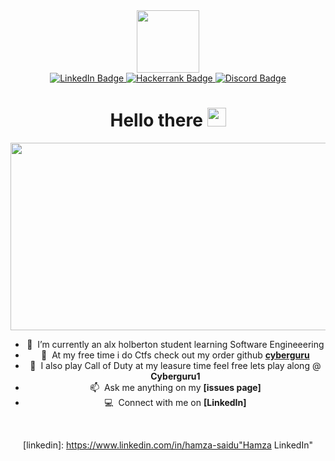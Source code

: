 <div id="header" align="center">
  <img src="https://media.giphy.com/media/M9gbBd9nbDrOTu1Mqx/giphy.gif" width="100"/>

<div id="badges" align= "center">
  <a href="https://www.linkedin.com/in/hamza-saidu">
    <img src="https://img.shields.io/badge/LinkedIn-blue?style=for-the-badge&logo=linkedin&logoColor=white" alt="LinkedIn Badge"/>
  </a>
  <a href="https://www.hackerrank.com/hamzasaidu34">
    <img src="https://img.shields.io/badge/Hackerrank-green?style=for-the-badge&logo=Hackerrank&logoColor=white" alt="Hackerrank Badge"/>
  </a>
  <a href="https://discord.com/users/cyber_guru#9217">
    <img src="https://img.shields.io/badge/Discord-blue?style=for-the-badge&logo=discord&logoColor=white" alt="Discord Badge"/>
  </a>
  <div align = "center">
    <img src="https://komarev.com/ghpvc/?username=Cyberguru1&style=flat-square&color=blue" alt=""/>
  </div>
</div>
<h1>
  Hello there
  <img src="https://media.giphy.com/media/hvRJCLFzcasrR4ia7z/giphy.gif" width="30px"/>
</h1>
 
 <div align="center">
  <img src="https://media.giphy.com/media/dWesBcTLavkZuG35MI/giphy.gif" width="600" height="300"/>
</div>




- :seedling: &nbsp;I’m currently an alx holberton student learning Software Engineeering
- :speech_balloon: &nbsp;At my free time i do Ctfs check out my order github **[cyberguru]**
- :speech_balloon: &nbsp;I also play Call of Duty at my leasure time feel free lets play along @ **Cyberguru1**
- :mailbox: &nbsp;Ask me anything on my **[issues page]**
- :computer: &nbsp;Connect with me on **[LinkedIn]**

<br>

<!-- prettier-ignore-start -->
<!-- START_SECTION:ascii_graph -->

<!-- links -->

[cyberguru]: https://github.com/hamza34-del/  "cyberguru"
[linkedin]: https://www.linkedin.com/in/hamza-saidu"Hamza LinkedIn"

